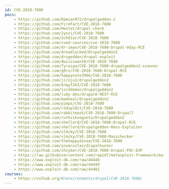 ```yaml
---
id: CVE-2018-7600
pocs:
    - https://github.com/Damian972/drupalgeddon-2
    - https://github.com/FireFart/CVE-2018-7600
    - https://github.com/Hestat/drupal-check
    - https://github.com/Jyozi/CVE-2018-7600
    - https://github.com/Sch01ar/CVE-2018-7600
    - https://github.com/cved-sources/cve-2018-7600
    - https://github.com/dr-iman/CVE-2018-7600-Drupal-0day-RCE
    - https://github.com/dreadlocked/Drupalgeddon2
    - https://github.com/drugeddon/drupal-exploit
    - https://github.com/dwisiswant0/CVE-2018-7600
    - https://github.com/fyraiga/CVE-2018-7600-drupalgeddon2-scanner
    - https://github.com/g0rx/CVE-2018-7600-Drupal-RCE
    - https://github.com/happynote3966/CVE-2018-7600
    - https://github.com/jirojo2/drupalgeddon2
    - https://github.com/knqyf263/CVE-2018-7600
    - https://github.com/lorddemon/drupalgeddon2
    - https://github.com/ludy-dev/drupal8-REST-RCE
    - https://github.com/madneal/drupalgeddon2
    - https://github.com/pimps/CVE-2018-7600
    - https://github.com/r3dxpl0it/CVE-2018-7600
    - https://github.com/rabbitmask/CVE-2018-7600-Drupal7
    - https://github.com/ruthvikvegunta/Drupalgeddon2
    - https://github.com/shellord/CVE-2018-7600-Drupal-RCE
    - https://github.com/shellord/Drupalgeddon-Mass-Exploiter
    - https://github.com/sl4cky/CVE-2018-7600
    - https://github.com/sl4cky/CVE-2018-7600-Masschecker
    - https://github.com/thehappydinoa/CVE-2018-7600
    - https://github.com/ynsmroztas/drupalhunter
    - https://github.com/zhzyker/CVE-2018-7600-Drupal-POC-EXP
    - https://raw.githubusercontent.com/rapid7/metasploit-framework/master/modules/exploits/unix/webapp/drupal_drupalgeddon2.rb
    - https://www.exploit-db.com/raw/44448
    - https://www.exploit-db.com/raw/44449
    - https://www.exploit-db.com/raw/44482
courses:
    - https://vulhub.org/#/environments/drupal/CVE-2018-7600/
---
```


